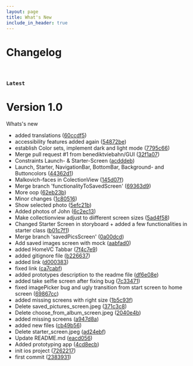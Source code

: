 ```yaml
---
layout: page
title: What's New
include_in_header: true
---
```


# Changelog

<br>

### `Latest`

# **Version 1.0**

Whats's new
- added translations ([60ccdf5](https://github.com/benediktviebahn/being-john-malkovich/commit/60ccdf5eb6cc012e735185e0e17127c2d676c4c2))
- accessibility features added again ([54872be](https://github.com/benediktviebahn/being-john-malkovich/commit/54872be37309a1045e2334e4cbc248d6ea379799))
- establish Color sets, implement dark and light mode ([7795c66](https://github.com/benediktviebahn/being-john-malkovich/commit/7795c66f14f4a21501f2ab78bdd4cc349ab444a8))
- Merge pull request #1 from benediktviebahn/GUI ([32f1a07](https://github.com/benediktviebahn/being-john-malkovich/commit/32f1a07f5da560bf5591f03c3021184c01a39cbd))
- Constraints Launch- & Starter-Screen ([acdddeb](https://github.com/benediktviebahn/being-john-malkovich/commit/acdddebaffa4e1e2a7c54aaec1114effafa1392f))
- Launch, Starter, NavigationBar, BottomBar, Background- and Buttoncolors ([44362d1](https://github.com/benediktviebahn/being-john-malkovich/commit/44362d170c7470d3c78481584cf0125f20b41c5a))
- Malkovich-faces in ColectionView ([145d07f](https://github.com/benediktviebahn/being-john-malkovich/commit/145d07fd13473acad26bfcf2e9b894b4bbb69303))
- Merge branch 'functionalityToSavedScreen' ([69363d9](https://github.com/benediktviebahn/being-john-malkovich/commit/69363d96b65cbffc7cef6c3c05ab5927ba633aff))
- More oop ([62eb23b](https://github.com/benediktviebahn/being-john-malkovich/commit/62eb23b425bf74dc9cac95e68625f7b37938004d))
- Minor changes ([1c80516](https://github.com/benediktviebahn/being-john-malkovich/commit/1c8051674ade20f0c0afe4fed3afc27d23d53fb8))
- Show selected photo ([5efc21b](https://github.com/benediktviebahn/being-john-malkovich/commit/5efc21bfbb185b08bde99903f9eeb0c818721282))
- Added photos of John ([6c2ec13](https://github.com/benediktviebahn/being-john-malkovich/commit/6c2ec13f6d4fcb26e90c319ea00ae654b7933e80))
- Make collectionview adjust to diifferent screen sizes ([5ad4f58](https://github.com/benediktviebahn/being-john-malkovich/commit/5ad4f5866b4d329cc604ce607bb45a1e6c5dc605))
- Changed Starter Screen in storyboard + added a few functionalities in starter class ([b01c7f1](https://github.com/benediktviebahn/being-john-malkovich/commit/b01c7f1235515e321538c2b1bb50a08dea5be5cd))
- Merge branch 'savedPicsScreen' ([0a00dcd](https://github.com/benediktviebahn/being-john-malkovich/commit/0a00dcd2c72eb2439c04dedfd72eae3e180710f3))
- Add saved images screen with mock ([aabfad0](https://github.com/benediktviebahn/being-john-malkovich/commit/aabfad0978c509f5dd55bcddccd47a936ee77b13))
- added HomeVC Tabbar ([7f4c7e9](https://github.com/benediktviebahn/being-john-malkovich/commit/7f4c7e91e51fa30ccd640f59ef5374f2c2a85a4a))
- added gitignore file ([b226637](https://github.com/benediktviebahn/being-john-malkovich/commit/b2266372555e3c732a0109127bb0f6ff410654a6))
- added link ([d000383](https://github.com/benediktviebahn/being-john-malkovich/commit/d0003836323fde306cfb45b35371257bca853807))
- fixed link ([ca7cabf](https://github.com/benediktviebahn/being-john-malkovich/commit/ca7cabf6a8dffd5a8c45605f895d046e6743c6cd))
- added prototypes description to the readme file ([df6e08e](https://github.com/benediktviebahn/being-john-malkovich/commit/df6e08e8315c0ae08a4005ba339e87fe9e31d9d0))
- added take selfie screen after fixing bug ([7c33471](https://github.com/benediktviebahn/being-john-malkovich/commit/7c3347152bb993cc7eb891f009f69322b18fec63))
- fixed imagePicker bug and ugly transition from start screen to home screen ([69867cc](https://github.com/benediktviebahn/being-john-malkovich/commit/69867cc4df528953b4fe4a2b2887ea18c9116004))
- added missing screens with right size ([1b5c93f](https://github.com/benediktviebahn/being-john-malkovich/commit/1b5c93f322e1e7aa866c6b5195d4032876e9dbad))
- Delete saved_pictures_screen.jpeg ([371c3c8](https://github.com/benediktviebahn/being-john-malkovich/commit/371c3c86bcc98221bd06908e620b1432c29e38e5))
- Delete choose_from_album_screen.jpeg ([2040e4b](https://github.com/benediktviebahn/being-john-malkovich/commit/2040e4b26cf3d7f6d245f7bec6fd7f856640da30))
- added missing screens ([a947d8a](https://github.com/benediktviebahn/being-john-malkovich/commit/a947d8ab2ed63a8d76a54d11ded6939831fafda9))
- added new files ([cb49b56](https://github.com/benediktviebahn/being-john-malkovich/commit/cb49b561cd131ea8faf9b8b50eb34ec655e131b1))
- Delete starter_screen.jpeg ([ad24ebf](https://github.com/benediktviebahn/being-john-malkovich/commit/ad24ebfc9d5a46d4cf2fdb3e72f79707c49fdeba))
- Update README.md ([eacd056](https://github.com/benediktviebahn/being-john-malkovich/commit/eacd05619cd8cba8bd33bb243c406817a2ecc3fd))
- Added prototyping app ([4cd8ecb](https://github.com/benediktviebahn/being-john-malkovich/commit/4cd8ecb286fd1b29b6155caade8f417fd9587508))
- init ios project ([7262217](https://github.com/benediktviebahn/being-john-malkovich/commit/7262217c45ebc97eaa6de5770e7fa91401881008))
- first commit ([2383931](https://github.com/benediktviebahn/being-john-malkovich/commit/23839313e09818bc2919d394fb8b359b399523f0))
